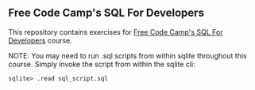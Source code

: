 ## Free Code Camp's SQL For Developers

This repository contains exercises for [Free Code Camp's SQL For Developers](https://www.youtube.com/watch?v=HXV3zeQKqGY&pp=ygUSZnJlZSBjb2RlIGNhbXAgc3Fs) course.

NOTE: You may need to run .sql scripts from within sqlite throughout this
course. Simply invoke the script from within the sqlite cli:

```
sqlite> .read sql_script.sql
```
